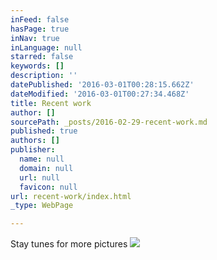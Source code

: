 ```yaml
---
inFeed: false
hasPage: true
inNav: true
inLanguage: null
starred: false
keywords: []
description: ''
datePublished: '2016-03-01T00:28:15.662Z'
dateModified: '2016-03-01T00:27:34.468Z'
title: Recent work
author: []
sourcePath: _posts/2016-02-29-recent-work.md
published: true
authors: []
publisher:
  name: null
  domain: null
  url: null
  favicon: null
url: recent-work/index.html
_type: WebPage

---
```

Stay tunes for more pictures
![](https://the-grid-user-content.s3-us-west-2.amazonaws.com/18cdb812-bf0e-426b-97db-59d82f40eb78.JPG)